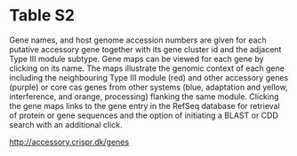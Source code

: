 # Table S2

Gene names, and host genome accession numbers are given for each putative accessory gene 
together with its gene cluster id and the adjacent Type III module subtype. Gene maps can be 
viewed for each gene by clicking on its name. The maps illustrate the genomic context of each 
gene including the neighbouring Type III module (red) and other accessory genes (purple) 
or core cas genes from other systems (blue, adaptation and yellow, interference, and orange, processing) 
flanking the same module. Clicking the gene maps links to the gene entry in the RefSeq database for retrieval
of protein or gene sequences and the option of initiating a BLAST or CDD search with an additional click.

http://accessory.crispr.dk/genes
